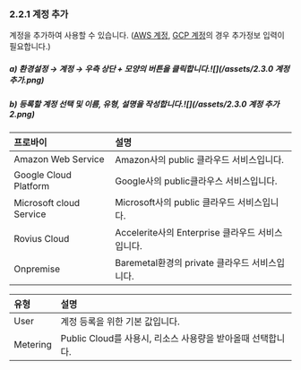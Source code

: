 ### 2.2.1 계정 추가

계정을 추가하여 사용할 수 있습니다. \([AWS 계정](/configuration/provider/add/aws-d504-b85c-bc14-c774-b354-cd94-ac00.md), [GCP 계정](/configuration/provider/add/gcp-d504-b85c-bc14-c774-b354-cd94-ac00.md)의 경우 추가정보 입력이 필요합니다.\)

##### a\)    환경설정 → 계정 → 우측 상단 + 모양의 버튼을 클릭합니다.![](/assets/2.3.0 계정 추가.png)

##### b\) 등록할 계정 선택 및 이름, 유형, 설명을 작성합니다.![](/assets/2.3.0 계정 추가2.png)

| 프로바이 | **설명** |
| :--- | :--- |
| Amazon Web Service | Amazon사의 public 클라우드 서비스입니다. |
| Google Cloud Platform | Google사의 public클라우스 서비스입니다. |
| Microsoft cloud Service | Microsoft사의 public 클라우드 서비스입니다. |
| Rovius Cloud | Accelerite사의 Enterprise 클라우드 서비스입니다. |
| Onpremise | Baremetal환경의 private 클라우드 서비스입니다. |

| **유형** | **설명** |
| :--- | :--- |
| User | 계정 등록을 위한 기본 값입니다. |
| Metering | Public Cloud를 사용시, 리소스 사용량을 받아올때 선택합니다. |




